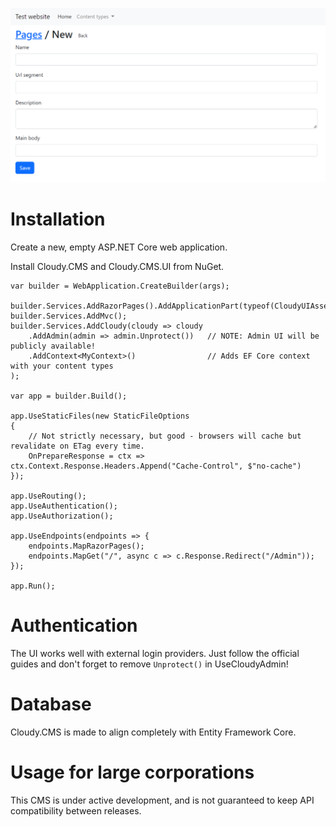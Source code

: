 ![Screenshot of the Cloudy CMS admin UI.](/screenshot.png?raw=true)

# Installation

Create a new, empty ASP.NET Core web application.

Install Cloudy.CMS and Cloudy.CMS.UI from NuGet.

```
var builder = WebApplication.CreateBuilder(args);

builder.Services.AddRazorPages().AddApplicationPart(typeof(CloudyUIAssemblyHandle).Assembly);
builder.Services.AddMvc();
builder.Services.AddCloudy(cloudy => cloudy
    .AddAdmin(admin => admin.Unprotect())   // NOTE: Admin UI will be publicly available!
    .AddContext<MyContext>()                // Adds EF Core context with your content types
);

var app = builder.Build();

app.UseStaticFiles(new StaticFileOptions
{
    // Not strictly necessary, but good - browsers will cache but revalidate on ETag every time.
    OnPrepareResponse = ctx => ctx.Context.Response.Headers.Append("Cache-Control", $"no-cache")
});

app.UseRouting();
app.UseAuthentication();
app.UseAuthorization();

app.UseEndpoints(endpoints => {
    endpoints.MapRazorPages();
    endpoints.MapGet("/", async c => c.Response.Redirect("/Admin"));
});

app.Run();
```

# Authentication

The UI works well with external login providers. Just follow the official guides and don't forget to remove `Unprotect()` in UseCloudyAdmin!

# Database

Cloudy.CMS is made to align completely with Entity Framework Core.

# Usage for large corporations

This CMS is under active development, and is not guaranteed to keep API compatibility between releases.